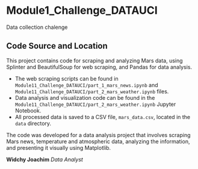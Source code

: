 # Module1_Challenge_DATAUCI
 Data collection chalenge
## Code Source and Location

This project contains code for scraping and analyzing Mars data, using Splinter and BeautifulSoup for web scraping, and Pandas for data analysis.

- The web scraping scripts can be found in `Module11_Challenge_DATAUCI/part_1_mars_news.ipynb` and `Module11_Challenge_DATAUCI/part_2_mars_weather.ipynb`  files.
- Data analysis and visualization code can be found in the `Module11_Challenge_DATAUCI/part_2_mars_weather.ipynb` Jupyter Notebook.
- All processed data is saved to a CSV file, `mars_data.csv`, located in the `data` directory.

The code was developed for a data analysis project that involves scraping Mars news, temperature and atmospheric data, analyzing the information, and presenting it visually using Matplotlib.

**Widchy Joachim**
*Data Analyst*
 
